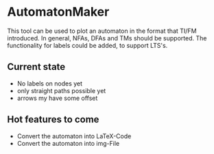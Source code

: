 # AutomatonMaker 

This tool can be used to plot an automaton in the format that TI/FM introduced.
In general, NFAs, DFAs and TMs should be supported. 
The functionality for labels could be added, to support LTS's.

## Current state
- No labels on nodes yet
- only straight paths possible yet
- arrows my have some offset

## Hot features to come
- Convert the automaton into LaTeX-Code
- Convert the automaton into img-File
